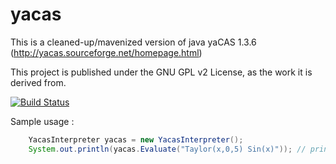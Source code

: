 
yacas
=====

This is a cleaned-up/mavenized version of java yaCAS 1.3.6 (http://yacas.sourceforge.net/homepage.html)

This project is published under the GNU GPL v2 License, as the work it is derived from.

[![Build Status](https://travis-ci.org/jrialland/java-yacas.svg)](https://travis-ci.org/jrialland/java-yacas)

Sample usage :

```java
    YacasInterpreter yacas = new YacasInterpreter();
    System.out.println(yacas.Evaluate("Taylor(x,0,5) Sin(x)")); // prints x-(x^3/6)+(x^5/120)

```
